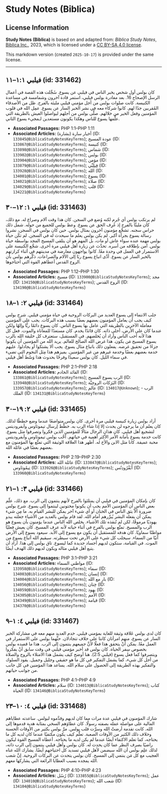 # Study Notes (Biblica)

## License Information

**Study Notes (Biblica)** is based on and adapted from: _Biblica Study Notes_, [Biblica Inc.](https://www.biblica.com/), 2023, which is licensed under a [CC BY-SA 4.0 license](https://creativecommons.org/licenses/by-sa/4.0/legalcode.en).

This markdown version (created `2025-10-17`) is provided under the same license.



--------------------------------

## فيلبي ١:١–١١ (id: 331462)

كان بولس أول شخص يخبر الناس في فيلبي عن يسوع. سُجِّلت هذه القصة في أعمال الرسل الإصحاح 16\. بعد مغادرة بولس فيلبي، استمر قادة آخرون وشمامسة في مساعدة الكنيسة. كانت صلوات بولس من أجل مؤمني فيلبي مليئة بالفرح. ظل من الأصدقاء المُقربين جدًا لهم. كانوا شركاء معه في نشر الخبر السار عن يسوع. عمِل الله في قلوب المؤمنين وفعل الخير من خلالهم. صلَّى بولس من أجلهم ليواصلوا العيش بالطريقة التي علَّمها يسوع للناس وهكذا يكونون مستعدين لـمجيء يسوع الثاني.

* **Associated Passages:** PHP 1:1–PHP 1:11
* **Associated Articles:** أخبار سارة (بشارة) (ID: `133845@BiblicaStudyNotesKeyTerms`); عودة المسيح (ID: `133867@BiblicaStudyNotesKeyTerms`); كنيسة (ID: `133898@BiblicaStudyNotesKeyTerms`); شماس (ID: `133902@BiblicaStudyNotesKeyTerms`); بولس (ID: `133904@BiblicaStudyNotesKeyTerms`); مؤمن (ID: `133879@BiblicaStudyNotesKeyTerms`); فِيلِبِّي (ID: `133928@BiblicaStudyNotesKeyTerms`); الله (ID: `134001@BiblicaStudyNotesKeyTerms`); يسوع (ID: `134021@BiblicaStudyNotesKeyTerms`); صلاة (ID: `134029@BiblicaStudyNotesKeyTerms`); قلب (ID: `134221@BiblicaStudyNotesKeyTerms`)

## فيلبي ١: ١٢–٣٠ (id: 331463)

لم يرتكب بولس أي جُرم لكنه وُضع في السجن. كان هذا وقت آلام وصراع له. مع ذلك، كان مليئًا بالفرح إذ عُرِف الحق عن يسوع. وعظ بولس للجميع من حوله. شمل ذلك حراس سجنه. تشجَّع مؤمنون آخرون بمثال بولس. حين كان بولس في السجن، نشروا رسالة يسوع بجرأة أكبر. لم يكن بولس يعلم ما سيحدث له في السجن. لم تكُن حياة بولس مهمة عنده سواء عاش أو مات، بل المهم هو أن يتلقى المسيح المجد بواسطة حياة بولس. آمن بإطلاقه من أسره. تحدَّث عن زيارة أهل فيلبي مرة أخرى. شجَّع الكنيسة على الاستمرار في العمل في وحدة معًا. كانوا يواجهون معارضة في مدينتهم في أثناء كرازتهم بالخبر السار عن يسوع. أدَّى اتباع يسوع ربَا إلى الآلام والصراعات. ذكَّرهم بولس بأن الروح القدس أعطاهم القوة التي احتاجوها.

* **Associated Passages:** PHP 1:12–PHP 1:30
* **Associated Articles:** مسيح (ID: `133900@BiblicaStudyNotesKeyTerms`); مجد (ID: `134150@BiblicaStudyNotesKeyTerms`); الروح القدس (ID: `134190@BiblicaStudyNotesKeyTerms`)

## فيلبي ٢: ١–١٨ (id: 331464)

جلب الانتماء إلى يسوع العديد من البركات الروحية في حياة مؤمني فيلبي. شرح بولس كيف يجب أن يعامل المؤمنون بعضهم بعضًا بسبب هذه البركات. يجب على المؤمنين معاملة الآخرين بالطريقة التي عامل بها يسوع الناس. كان يسوع دائمًا ربًّا وإلهًا ولكن عندما كان على الأرض، أخلى ذاته. كان قائدًا يخدم. كان مستعدًا للمعاناة والموت. فعل كل هذا لأنه أحب الناس وأراد أن يُخلصهم. في المستقبل، ستعترف كل خليقة الله بالرب يسوع المسيح مَن يكون. هذا غرض الله الصالح للعالم. يريد الله من المؤمنين أن يكونوا جزءًا من تحقيق غرضه. يفعلون ذلك باتباع مثال يسوع. يجب ألا يشتكوا أو يجادلوا. عليهم خدمة بعضهم بعضًا وخدمة غيرهم من غير المؤمنين. يميزهم هذا مِثل النجوم التي تضيء في سماء الليل. كان بولس سعيدًا وفرحًا بحدوث هذا وَسْط أهل فيلبي.

* **Associated Passages:** PHP 2:1–PHP 2:18
* **Associated Articles:** القائد الخادم (ID: `133861@BiblicaStudyNotesKeyTerms`); الرب يسوع المسيح (ID: `133948@BiblicaStudyNotesKeyTerms`); البَرَكات الروحِيَّة (ID: `133957@BiblicaStudyNotesKeyTerms`); عالم (ID: `134017@Unknown`); الرب - الملك (ID: `134131@BiblicaStudyNotesKeyTerms`)

## فيلبي ٢: ١٩–٣٠ (id: 331465)

أراد بولس زيارة كنيسة فيلبي مرة أخرى. كان بولس متواضعًا عندما وضع خططًا لذلك. كان يعلم أن ما يرجوه لن يحدث إلا إذا شاء الرب به. خطَّط إرسال تيموثاوس وأبفروديتس لتشجيع أهل فيلبي. كان هذان الرجال مثالًا للمؤمنين الذين فكروا وتصرفوا مثل يسوع. كانت خدمة يسوع بأمانة الأمر الأكثر أهمية في حياتهم. أحَّب بولس تيموثاوس وأبفروديتس محبة عميقة. كانا مثل الابن والأخ له. أظهر هذا العلاقة الوثيقة التي تمتَّع بها المؤمنون مع بعضهم بعضًا في عائلة الله.

* **Associated Passages:** PHP 2:19–PHP 2:30
* **Associated Articles:** عائلة الله (ID: `133847@BiblicaStudyNotesKeyTerms`); تِيمُوثاوس (ID: `133926@BiblicaStudyNotesKeyTerms`); أَبَفْرُودِتُس (ID: `133960@BiblicaStudyNotesKeyTerms`)

## فيلبي ٣: ١–٢١ (id: 331466)

كان بإمكان المؤمنين في فيلبي أن يمتلئوا بالفرح لأنهم ينتمون إلى الرب. مع ذلك، علّم بعض الناس أن المؤمنين الأمم يجب أن يكونوا مختونين لينتموا إلى يسوع. شرح بولس ضرورة ألاّ يثق الناس في الختان أو أي شيء آخر يمكن للبشر القيام به. ما مِن شيء يمكن أن يفعله البشر يُبرِّرهم أمام الله. لقد قام بولس بالعديد من الأشياء جعلته يبدو يهوديًا مرموقًا، لكن لم تُنقذه تلك الأشياء. يخلص الله الناس عندما يؤمنون بأن يسوع هو الرب والمسيح. تمتَّع بولس بالفرح في أثناء حياته لأنه عرف المسيح. كان يعيش فعليًا مواطنًا سماويًا. كان هدفه للمستقبل أن يكون مع يسوع إلى الأبد. سيعود يسوع إلى الأرض آتيًا من السماء. سيجلب كل شيء على الأرض تحت سيطرته. سيقيم الله أتباع يسوع من الموت. في القيامة، ستكون لديهم أجساد جديدة كما ليسوع. تاق بولس إلى هذا. أراد أن يتبع أهل فيلبي مثاله ويكون لديهم ذلك الهدف أيضًا.

* **Associated Passages:** PHP 3:1–PHP 3:21
* **Associated Articles:** مواطني السماء (ID: `133958@BiblicaStudyNotesKeyTerms`); سماء (ID: `134003@BiblicaStudyNotesKeyTerms`); إنسان (ID: `134004@BiblicaStudyNotesKeyTerms`); بار مع الله (ID: `134056@BiblicaStudyNotesKeyTerms`); خِتان (ID: `134059@BiblicaStudyNotesKeyTerms`); يهود (ID: `134305@BiblicaStudyNotesKeyTerms`); الأمم (ID: `134349@BiblicaStudyNotesKeyTerms`); قيامة (ID: `134370@BiblicaStudyNotesKeyTerms`)

## فيلبي ٤: ١–٩ (id: 331467)

كان لدى بولس عَلاقة وثيقة للغاية بمؤمني فيلبي. خدم العديد منهم معه في مشاركة الخبر السار عن يسوع، منهم امرأتان كانتا على خلاف تتجادلان. حثَّهما بولس على الاستمرار في العمل معًا. يمكن أنْ يتحقق هذا فعلًا لأنَّ جميعهم ينتمون إلى الرب. هذا ما قصده بولس بخصوص سِفر الحياة. كان بولس قد أخبر مؤمني فيلبي في وقت سابق أنْ يفكروا ويتصرفوا كما فعل يسوع (فيلبي 2:5\). هنا أوضح كيف يشمل هذا الامتلاء بالروح والصلاة من أجل كل شيء، كما يشمل التفكير في كل ما هو حقيقي وجليل وجميل. يقود السلوك والتفكير بهذه الطريقة إلى الحصول على سلام الله. يساعد هذا المؤمنين في كل جانب من جوانب حياتهم.

* **Associated Passages:** PHP 4:1–PHP 4:9
* **Associated Articles:** سلام (ID: `134013@BiblicaStudyNotesKeyTerms`); كتاب الحياة (ID: `134146@BiblicaStudyNotesKeyTerms`)

## فيلبي ٤: ١٠–٢٣ (id: 331468)

شارك المؤمنون في فيلبي عدة مرات مما كان لديهم وقدَّموه لبولس. ساعدته عطاياهم المالية على مواصلة عمله بصفته رسولًا. كان عطاؤهم السخي بمثابة هدية قدموها إلى الله. كانت تقدمة أرضتْ الله وسرَّت قلب بولس. مرَّ بولس بكثير من الأوقات الحسنة وخلاف ذلك الكثير من الأوقات الصعبة. تعلَّم كيف يكون مكتفيًا عندما كان لديه كل ما يحتاجه، كما تعلم الاكتفاء أيضًا عندما لم يكن لديه ما يحتاجه. أعطاه المسيح القوة ليكون راضيًا بصرف النظر عما كان يحدث له. كان بولس وأهل فيلبي ينتمون إلى الرب ذاته، لذلك علِم بولس أن الله سيضمن لأهل فيلبي تسديد كل احتياجهم أيضًا. يشارك الله غناه العجيب مع كل مَن ينتمي إلى المسيح. كان بولس يتحدث عن البركات الروحية. إنَّ شعب الله يمجده بسبب العطايا الرائعة التي يشاركها معهم.

* **Associated Passages:** PHP 4:10–PHP 4:23
* **Associated Articles:** رُسُل (ID: `133855@BiblicaStudyNotesKeyTerms`); عمل (ID: `134010@BiblicaStudyNotesKeyTerms`); شعب الله (ID: `134104@BiblicaStudyNotesKeyTerms`)


